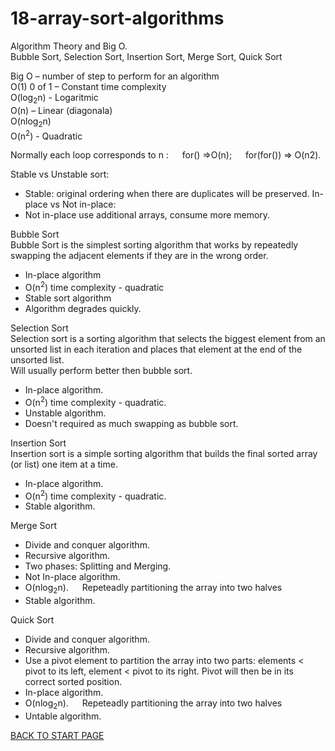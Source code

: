 # 18-array-sort-algorithms
Algorithm Theory and Big O.  
Bubble Sort, Selection Sort, Insertion Sort, Merge Sort, Quick Sort

Big O – number of step to perform for an algorithm  
O(1)  0 of 1 – Constant time complexity  
O(log<sub>2</sub>n)	- Logaritmic  
O(n) – Linear  (diagonala)  
O(nlog<sub>2</sub>n)  
O(n<sup>2</sup>)  - Quadratic

Normally each loop corresponds to n : &emsp;   for() =>O(n); &emsp; for(for()) => O(n2).  
  
Stable vs Unstable sort:  
-  Stable: original ordering when there are duplicates will be preserved.
In-place vs Not in-place:  
-  Not in-place use additional arrays, consume more memory.
  
  
Bubble Sort  
  Bubble Sort is the simplest sorting algorithm that works by repeatedly swapping the adjacent elements if they are in the wrong order.  
      
  -  In-place algorithm
  -  O(n<sup>2</sup>) time complexity - quadratic
  -  Stable sort algorithm
  -  Algorithm degrades quickly.
  
Selection Sort   
  Selection sort is a sorting algorithm that selects the biggest element from an unsorted list in each iteration and places that element at the end of the unsorted list.   
  Will usually perform better then bubble sort.  
  -  In-place algorithm.
  -  O(n<sup>2</sup>) time complexity - quadratic.
  -  Unstable algorithm.
  -  Doesn't required as much swapping as bubble sort.  
  
  
Insertion Sort   
  Insertion sort is a simple sorting algorithm that builds the final sorted array (or list) one item at a time.   
  -  In-place algorithm.
  -  O(n<sup>2</sup>) time complexity - quadratic.
  -  Stable algorithm.
 
 
Merge Sort   
  -  Divide and conquer algorithm.
  -  Recursive algorithm.   
  -  Two phases: Splitting and Merging. 
  -  Not In-place algorithm.
  -  O(nlog<sub>2</sub>n). &emsp; Repeteadly partitioning the array into two halves
  -  Stable algorithm.  
 
 
 
Quick Sort   
  -  Divide and conquer algorithm.
  -  Recursive algorithm.   
  -  Use a pivot element to partition the array into two parts: elements < pivot to its left, element < pivot to its right. Pivot will then be in its correct sorted position.
  -  In-place algorithm.
  -  O(nlog<sub>2</sub>n). &emsp; Repeteadly partitioning the array into two halves
  -  Untable algorithm.
  




[BACK TO START PAGE](https://github.com/FlorescuAndrei/Start.git)

